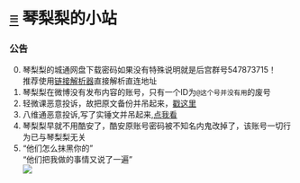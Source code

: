 # [≡][] 琴梨梨的小站  
  
  
  
### 公告     
0. 琴梨梨的城通网盘下载密码如果没有特殊说明就是后宫群号547873715！  
推荐使用[链接解析器][]直接解析直连地址
1. 琴梨梨在微博没有发布内容的账号，只有一个ID为`@这个号并没有用`的废号  
2. 轻微课恶意投诉，故把原文备份并吊起来，[戳这里][]  
3. 八维通恶意投诉,写了实锤文并吊起来,[点我看][]  
4. 琴梨梨早就不用酷安了，酷安原账号密码被不知名内鬼改掉了，该账号一切行为已与琴梨梨无关  
5. “他们怎么抹黑你的”  
“他们把我做的事情又说了一遍”  
![](https://pic1.zhimg.com/50/v2-e90061950674de55a4f21a92f687f6ab.jpg)














[≡]: Guide.md
[戳这里]: ArticleSave/qwk/README.md
[点我看]: ArticleSave/bwton.md
[链接解析器]: https://ctfile.qinlili.bid/
<link rel="preload" href="https://qinlili.bid/Guide.html" >

